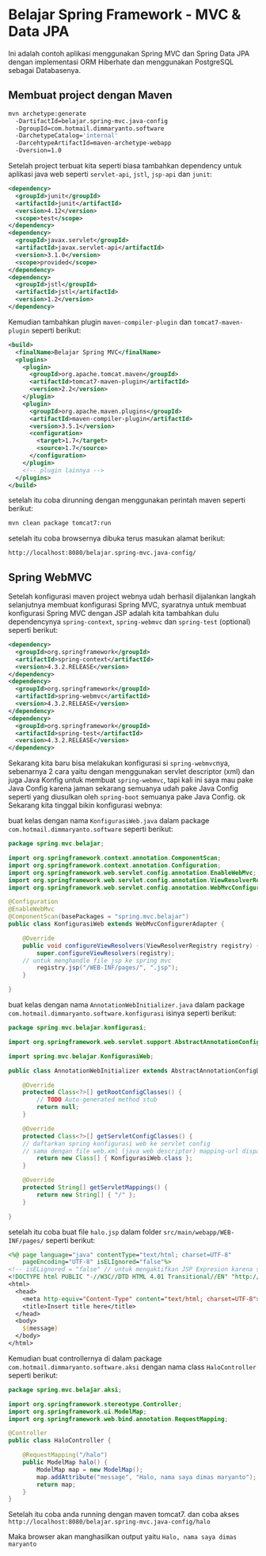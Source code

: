 # Belajar Spring Framework - MVC & Data JPA

Ini adalah contoh aplikasi menggunakan Spring MVC dan Spring Data JPA dengan implementasi ORM Hiberhate dan menggunakan PostgreSQL sebagai Databasenya.


## Membuat project dengan Maven

```bash
mvn archetype:generate
  -DartifactId=belajar.spring-mvc.java-config
  -DgroupId=com.hotmail.dimmaryanto.software
  -DarchetypeCatalog='internal'
  -DarcehtypeArtifactId=maven-archetype-webapp
  -Dversion=1.0
```

Setelah project terbuat kita seperti biasa tambahkan dependency untuk aplikasi java web seperti ```servlet-api```, ```jstl```, ```jsp-api``` dan ```junit```:

```xml
<dependency>
  <groupId>junit</groupId>
  <artifactId>junit</artifactId>
  <version>4.12</version>
  <scope>test</scope>
</dependency>
<dependency>
  <groupId>javax.servlet</groupId>
  <artifactId>javax.servlet-api</artifactId>
  <version>3.1.0</version>
  <scope>provided</scope>
</dependency>
<dependency>
  <groupId>jstl</groupId>
  <artifactId>jstl</artifactId>
  <version>1.2</version>
</dependency>
```

Kemudian tambahkan plugin ```maven-compiler-plugin``` dan ```tomcat7-maven-plugin``` seperti berikut:

```xml
<build>
  <finalName>Belajar Spring MVC</finalName>
  <plugins>
    <plugin>
      <groupId>org.apache.tomcat.maven</groupId>
      <artifactId>tomcat7-maven-plugin</artifactId>
      <version>2.2</version>
    </plugin>
    <plugin>
      <groupId>org.apache.maven.plugins</groupId>
      <artifactId>maven-compiler-plugin</artifactId>
      <version>3.5.1</version>
      <configuration>
        <target>1.7</target>
        <source>1.7</source>
      </configuration>
    </plugin>
    <!-- plugin lainnya -->
  </plugins>
</build>
```

setelah itu coba dirunning dengan menggunakan perintah maven seperti berikut:

```bash
mvn clean package tomcat7:run
```

setelah itu coba browsernya dibuka terus masukan alamat berikut:

```
http://localhost:8080/belajar.spring-mvc.java-config/
```

## Spring WebMVC

Setelah konfigurasi maven project webnya udah berhasil dijalankan langkah selanjutnya membuat konfigurasi Spring MVC, syaratnya untuk membuat konfigurasi Spring MVC dengan JSP adalah kita tambahkan dulu dependencynya ```spring-context```, ```spring-webmvc``` dan ```spring-test``` (optional) seperti berikut:

```xml
<dependency>
  <groupId>org.springframework</groupId>
  <artifactId>spring-context</artifactId>
  <version>4.3.2.RELEASE</version>
</dependency>
<dependency>
  <groupId>org.springframework</groupId>
  <artifactId>spring-webmvc</artifactId>
  <version>4.3.2.RELEASE</version>
</dependency>
<dependency>
  <groupId>org.springframework</groupId>
  <artifactId>spring-test</artifactId>
  <version>4.3.2.RELEASE</version>
</dependency>
```

Sekarang kita baru bisa melakukan konfigurasi si ```spring-webmvc```nya, sebenarnya 2 cara yaitu dengan menggunakan servlet descriptor (xml) dan juga Java Konfig untuk membuat ```spring-webmvc```, tapi kali ini saya mau pake Java Config karena jaman sekarang semuanya udah pake Java Config seperti yang diusulkan oleh ```spring-boot``` semuanya pake Java Config. ok Sekarang kita tinggal bikin konfigurasi webnya:

buat kelas dengan nama ```KonfigurasiWeb.java``` dalam package ```com.hotmail.dimmaryanto.software``` seperti berikut:

```java
package spring.mvc.belajar;

import org.springframework.context.annotation.ComponentScan;
import org.springframework.context.annotation.Configuration;
import org.springframework.web.servlet.config.annotation.EnableWebMvc;
import org.springframework.web.servlet.config.annotation.ViewResolverRegistry;
import org.springframework.web.servlet.config.annotation.WebMvcConfigurerAdapter;

@Configuration
@EnableWebMvc
@ComponentScan(basePackages = "spring.mvc.belajar")
public class KonfigurasiWeb extends WebMvcConfigurerAdapter {

	@Override
	public void configureViewResolvers(ViewResolverRegistry registry) {
		super.configureViewResolvers(registry);
    // untuk menghandle file jsp ke spring mvc
		registry.jsp("/WEB-INF/pages/", ".jsp");
	}

}
```

buat kelas dengan nama ```AnnotationWebInitializer.java``` dalam package ```com.hotmail.dimmaryanto.software.konfigurasi``` isinya seperti berikut:

```java
package spring.mvc.belajar.konfigurasi;

import org.springframework.web.servlet.support.AbstractAnnotationConfigDispatcherServletInitializer;

import spring.mvc.belajar.KonfigurasiWeb;

public class AnnotationWebInitializer extends AbstractAnnotationConfigDispatcherServletInitializer {

	@Override
	protected Class<?>[] getRootConfigClasses() {
		// TODO Auto-generated method stub
		return null;
	}

	@Override
	protected Class<?>[] getServletConfigClasses() {
    // daftarkan spring konfigurasi web ke servlet config
    // sama dengan file web.xml (java web descriptor) mapping-url dispatcher-servlet.xml
		return new Class[] { KonfigurasiWeb.class };
	}

	@Override
	protected String[] getServletMappings() {
		return new String[] { "/" };
	}

}
```

setelah itu coba buat file ```halo.jsp``` dalam folder ```src/main/webapp/WEB-INF/pages/``` seperti berikut:

```jsp
<%@ page language="java" contentType="text/html; charset=UTF-8"
	pageEncoding="UTF-8" isELIgnored="false"%>
<!-- isELignored = "false" // untuk mengaktifkan JSP Expresion karena secara default maven meng-disable EL -->
<!DOCTYPE html PUBLIC "-//W3C//DTD HTML 4.01 Transitional//EN" "http://www.w3.org/TR/html4/loose.dtd">
<html>
  <head>
    <meta http-equiv="Content-Type" content="text/html; charset=UTF-8">
    <title>Insert title here</title>
  </head>
  <body>
  	${message}
  </body>
</html>
```

Kemudian buat controllernya di dalam package ```com.hotmail.dimmaryanto.software.aksi``` dengan nama class ```HaloController``` seperti berikut:

```java
package spring.mvc.belajar.aksi;

import org.springframework.stereotype.Controller;
import org.springframework.ui.ModelMap;
import org.springframework.web.bind.annotation.RequestMapping;

@Controller
public class HaloController {

	@RequestMapping("/halo")
	public ModelMap halo() {
		ModelMap map = new ModelMap();
		map.addAttribute("message", "Halo, nama saya dimas maryanto");
		return map;
	}
}
```

Setelah itu coba anda running dengan maven tomcat7. dan coba akses ```http://localhost:8080/belajar.spring-mvc.java-config/halo```

Maka browser akan manghasilkan output yaitu ```Halo, nama saya dimas maryanto```
